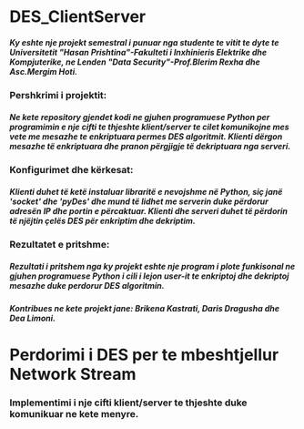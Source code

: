 # DES_ClientServer
##### Ky eshte nje projekt semestral i punuar nga studente te vitit te dyte te Universitetit "Hasan Prishtina"-Fakulteti i Inxhinieris Elektrike dhe Kompjuterike, ne Lenden "Data Security"-Prof.Blerim Rexha dhe Asc.Mergim Hoti.

### Pershkrimi i projektit: 
##### Ne kete repository gjendet kodi ne gjuhen programuese Python per programimin e nje cifti te thjeshte klient/server te cilet komunikojne mes vete me mesazhe te enkriptuara permes DES algoritmit. Klienti dërgon mesazhe të enkriptuara dhe pranon përgjigje të dekriptuara nga serveri.

### Konfigurimet dhe kërkesat:
##### Klienti duhet të ketë instaluar libraritë e nevojshme në Python, siç janë 'socket' dhe 'pyDes' dhe mund të lidhet me serverin duke përdorur adresën IP dhe portin e përcaktuar. Klienti dhe serveri duhet të përdorin të njëjtin çelës DES për enkriptim dhe dekriptim.

### Rezultatet e pritshme:
##### Rezultati i pritshem nga  ky projekt eshte nje program i plote funkisonal ne gjuhen programuese Python i cili i lejon user-it te enkriptoj dhe dekriptoj mesazhe duke perdorur DES algoritmin.


##### Kontribues ne kete projekt jane: Brikena Kastrati, Daris Dragusha dhe Dea Limoni.
# Perdorimi i DES per te mbeshtjellur Network Stream 
###  Implementimi i nje cifti klient/server te thjeshte duke komunikuar ne kete menyre.
